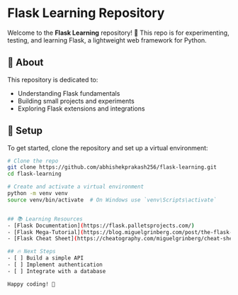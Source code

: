 # Flask Learning Repository

Welcome to the **Flask Learning** repository! 🚀 This repo is for experimenting, testing, and learning Flask, a lightweight web framework for Python.

## 📌 About
This repository is dedicated to:
- Understanding Flask fundamentals
- Building small projects and experiments
- Exploring Flask extensions and integrations

## 🔧 Setup
To get started, clone the repository and set up a virtual environment:

```bash
# Clone the repo
git clone https://github.com/abhishekprakash256/flask-learning.git
cd flask-learning

# Create and activate a virtual environment
python -m venv venv
source venv/bin/activate  # On Windows use `venv\Scripts\activate`


## 📚 Learning Resources
- [Flask Documentation](https://flask.palletsprojects.com/)
- [Flask Mega-Tutorial](https://blog.miguelgrinberg.com/post/the-flask-mega-tutorial-part-i-hello-world)
- [Flask Cheat Sheet](https://cheatography.com/miguelgrinberg/cheat-sheets/flask/)

## 🔥 Next Steps
- [ ] Build a simple API
- [ ] Implement authentication
- [ ] Integrate with a database

Happy coding! 🎉
